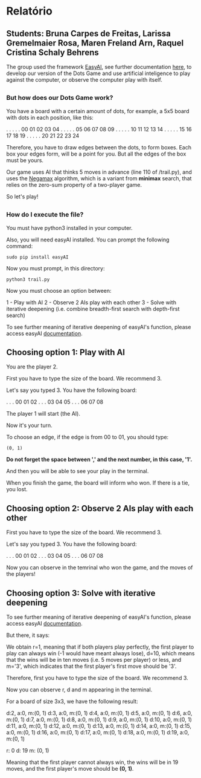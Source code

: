 # Relatório

## Students: Bruna Carpes de Freitas, Larissa Gremelmaier Rosa, Maren Freland Arn, Raquel Cristina Schaly Behrens

The group used the framework [EasyAI](https://github.com/Zulko/easyAI), see further documentation [here](http://zulko.github.io/easyAI/), to develop our version of the Dots Game and use artificial inteligence to play against the computer, or observe the computer play with itself.

##

### But how does our Dots Game work?

You have a board with a certain amount of dots, for example, a 5x5 board with dots in each position, like this:

. . . . . 00 01 02 03 04
. . . . . 05 06 07 08 09
. . . . . 10 11 12 13 14
. . . . . 15 16 17 18 19
. . . . . 20 21 22 23 24

Therefore, you have to draw edges between the dots, to form boxes. Each box your edges form, will be a point for you. But all the edges of the box must be yours.

Our game uses AI that thinks 5 moves in advance (line 110 of /trail.py), and uses the [Negamax](https://en.wikipedia.org/wiki/Negamax) algorithm, which is a variant from **minimax** search, that relies on the zero-sum property of a two-player game.

So let's play!

##

### How do I execute the file?

You must have python3 installed in your computer.

Also, you will need easyAI installed. You can prompt the following command:

`sudo pip install easyAI`

Now you must prompt, in this directory:

`python3 trail.py`

Now you must choose an option between:

1 - Play with AI
2 - Observe 2 AIs play with each other
3 - Solve with iterative deepening (i.e. combine breadth-first search with depth-first search)

To see further meaning of iterative deepening of easyAI's function, please access easyAI [documentation](https://github.com/Zulko/easyAI).

##

## Choosing option 1: Play with AI

You are the player 2.

First you have to type the size of the board. We recommend 3.

Let's say you typed 3. You have the following board:

. . . 00 01 02
. . . 03 04 05
. . . 06 07 08

The player 1 will start (the AI).

Now it's your turn.

To choose an edge, if the edge is from 00 to 01, you should type:

`(0, 1)`

**Do not forget the space between ',' and the next number, in this case, '1'.**

And then you will be able to see your play in the terminal.

When you finish the game, the board will inform who won. If there is a tie, you lost.

##

## Choosing option 2: Observe 2 AIs play with each other

First you have to type the size of the board. We recommend 3.

Let's say you typed 3. You have the following board:

. . . 00 01 02
. . . 03 04 05
. . . 06 07 08

Now you can observe in the temrinal who won the game, and the moves of the players!

##

## Choosing option 3: Solve with iterative deepening

To see further meaning of iterative deepening of easyAI's function, please access easyAI [documentation](https://github.com/Zulko/easyAI).

But there, it says:

We obtain r=1, meaning that if both players play perfectly, the first player to play can always win (-1 would have meant always lose), d=10, which means that the wins will be in ten moves (i.e. 5 moves per player) or less, and m='3', which indicates that the first player's first move should be '3'.

Therefore, first you have to type the size of the board. We recommend 3.

Now you can observe r, d and m appearing in the terminal.

For a board of size 3x3, we have the following result:

d:2, a:0, m:(0, 1)
d:3, a:0, m:(0, 1)
d:4, a:0, m:(0, 1)
d:5, a:0, m:(0, 1)
d:6, a:0, m:(0, 1)
d:7, a:0, m:(0, 1)
d:8, a:0, m:(0, 1)
d:9, a:0, m:(0, 1)
d:10, a:0, m:(0, 1)
d:11, a:0, m:(0, 1)
d:12, a:0, m:(0, 1)
d:13, a:0, m:(0, 1)
d:14, a:0, m:(0, 1)
d:15, a:0, m:(0, 1)
d:16, a:0, m:(0, 1)
d:17, a:0, m:(0, 1)
d:18, a:0, m:(0, 1)
d:19, a:0, m:(0, 1)

r: 0
d: 19
m: (0, 1)

Meaning that the first player cannot always win, the wins will be in 19 moves, and the first player's move should be **(0, 1)**.
